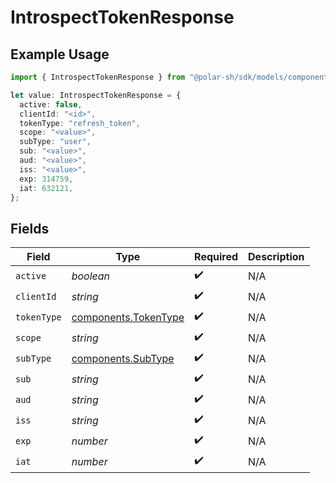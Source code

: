 # IntrospectTokenResponse

## Example Usage

```typescript
import { IntrospectTokenResponse } from "@polar-sh/sdk/models/components";

let value: IntrospectTokenResponse = {
  active: false,
  clientId: "<id>",
  tokenType: "refresh_token",
  scope: "<value>",
  subType: "user",
  sub: "<value>",
  aud: "<value>",
  iss: "<value>",
  exp: 314759,
  iat: 632121,
};
```

## Fields

| Field                                                        | Type                                                         | Required                                                     | Description                                                  |
| ------------------------------------------------------------ | ------------------------------------------------------------ | ------------------------------------------------------------ | ------------------------------------------------------------ |
| `active`                                                     | *boolean*                                                    | :heavy_check_mark:                                           | N/A                                                          |
| `clientId`                                                   | *string*                                                     | :heavy_check_mark:                                           | N/A                                                          |
| `tokenType`                                                  | [components.TokenType](../../models/components/tokentype.md) | :heavy_check_mark:                                           | N/A                                                          |
| `scope`                                                      | *string*                                                     | :heavy_check_mark:                                           | N/A                                                          |
| `subType`                                                    | [components.SubType](../../models/components/subtype.md)     | :heavy_check_mark:                                           | N/A                                                          |
| `sub`                                                        | *string*                                                     | :heavy_check_mark:                                           | N/A                                                          |
| `aud`                                                        | *string*                                                     | :heavy_check_mark:                                           | N/A                                                          |
| `iss`                                                        | *string*                                                     | :heavy_check_mark:                                           | N/A                                                          |
| `exp`                                                        | *number*                                                     | :heavy_check_mark:                                           | N/A                                                          |
| `iat`                                                        | *number*                                                     | :heavy_check_mark:                                           | N/A                                                          |